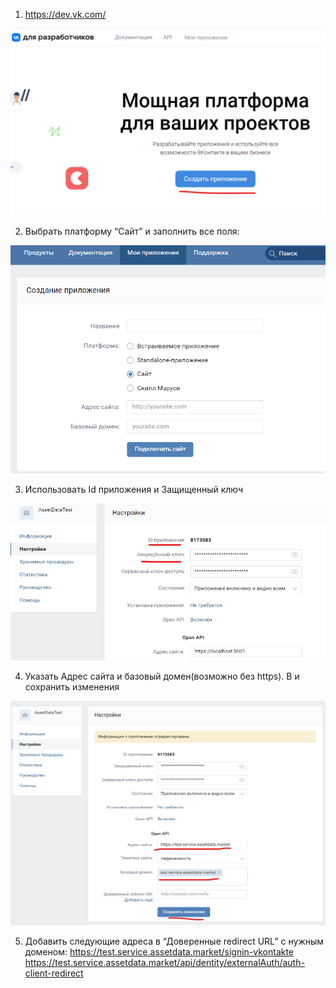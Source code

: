 1. https://dev.vk.com/ 

![Vimage4](./img/Vimage4.png)

2. Выбрать платформу “Сайт” и заполнить все поля:

![Vimage3](./img/Vimage1.png)

3. Использовать Id приложения и Защищенный ключ

![Vimage3](./img/Vimage3.png)

4. Указать Адрес сайта и базовый домен(возможно без https). B и сохранить изменения

![Vimage3](./img/Vimage2.png)

5. Добавить следующие адреса в “Доверенные redirect URL” с нужным доменом:
https://test.service.assetdata.market/signin-vkontakte
https://test.service.assetdata.market/api/dentity/externalAuth/auth-client-redirect
